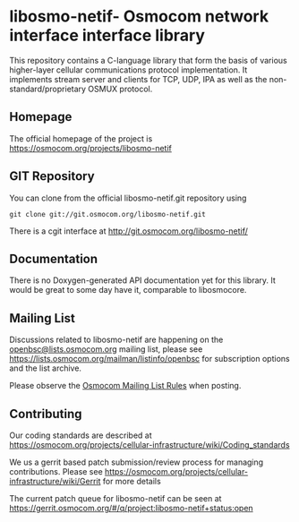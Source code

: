 libosmo-netif- Osmocom network interface interface library
==========================================================

This repository contains a C-language library that form the
basis of various higher-layer cellular communications protocol
implementation.  It implements stream server and clients for TCP, UDP,
IPA as well as the non-standard/proprietary OSMUX protocol.

Homepage
--------

The official homepage of the project is
<https://osmocom.org/projects/libosmo-netif>

GIT Repository
--------------

You can clone from the official libosmo-netif.git repository using

	git clone git://git.osmocom.org/libosmo-netif.git

There is a cgit interface at <http://git.osmocom.org/libosmo-netif/>

Documentation
-------------

There is no Doxygen-generated API documentation yet for this library. It
would be great to some day have it, comparable to libosmocore.

Mailing List
------------

Discussions related to libosmo-netif are happening on the
openbsc@lists.osmocom.org mailing list, please see
<https://lists.osmocom.org/mailman/listinfo/openbsc> for subscription
options and the list archive.

Please observe the [Osmocom Mailing List
Rules](https://osmocom.org/projects/cellular-infrastructure/wiki/Mailing_List_Rules)
when posting.

Contributing
------------

Our coding standards are described at
<https://osmocom.org/projects/cellular-infrastructure/wiki/Coding_standards>

We us a gerrit based patch submission/review process for managing
contributions.  Please see
<https://osmocom.org/projects/cellular-infrastructure/wiki/Gerrit> for
more details

The current patch queue for libosmo-netif can be seen at
<https://gerrit.osmocom.org/#/q/project:libosmo-netif+status:open>
